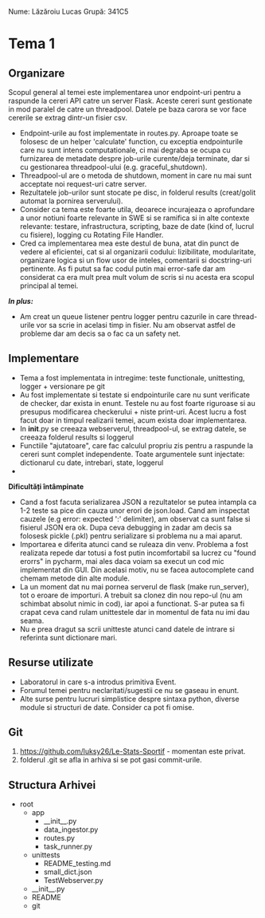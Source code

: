 Nume: Lăzăroiu Lucas
Grupă: 341C5

# Tema 1

Organizare
-
Scopul general al temei este implementarea unor endpoint-uri pentru a raspunde la cereri API catre
un server Flask. Aceste cereri sunt gestionate in mod paralel de catre un threadpool. Datele pe baza
carora se vor face cererile se extrag dintr-un fisier csv.

* Endpoint-urile au fost implementate in routes.py. Aproape toate se folosesc de un helper 'calculate' function, 
cu exceptia  endpointurile care nu sunt intens computationale, ci mai degraba se ocupa cu furnizarea de metadate 
despre job-urile curente/deja terminate, dar si cu gestionarea threadpool-ului (e.g. graceful_shutdown).
* Threadpool-ul are o metoda de shutdown, moment in care nu mai sunt acceptate noi request-uri catre server.
* Rezultatele job-urilor sunt stocate pe disc, in folderul results (creat/golit automat la pornirea serverului).
* Consider ca tema este foarte utila, deoarece incurajeaza o aprofundare a unor notiuni foarte relevante in SWE si se 
ramifica  si in alte contexte relevante: testare, infrastructura, scripting, baze de date (kind of, lucrul cu fisiere),
logging cu Rotating File Handler.
* Cred ca implementarea mea este destul de buna, atat din punct de vedere al eficientei, cat si al organizarii codului:
lizibilitate, modularitate, organizare logica si un flow usor de inteles, comentarii si docstring-uri pertinente.
As fi putut sa fac codul putin mai error-safe dar am considerat ca era mult prea mult volum de scris si nu acesta era
scopul principal al temei.

***In plus:***


* Am creat un queue listener pentru logger pentru cazurile in care thread-urile vor sa scrie in acelasi timp in fisier.
Nu am observat astfel de probleme dar am decis sa o fac ca un safety net.


Implementare
-
* Tema a fost implementata in intregime: teste functionale, unittesting, logger + versionare pe git
* Au fost implementate si testate si endpointurile care nu sunt verificate de checker, dar exista in enunt.
Testele nu au fost foarte riguroase si au presupus modificarea checkerului + niste print-uri. Acest lucru
a fost facut doar in timpul realizarii temei, acum exista doar implementarea.
* In __init__.py se creeaza webserverul, threadpool-ul, se extrag datele, se creeaza folderul results si loggerul
* Functiile "ajutatoare", care fac calculul propriu zis pentru a raspunde la cereri sunt complet independente. Toate
argumentele sunt injectate: dictionarul cu date, intrebari, state, loggerul
*

**Dificultăți întâmpinate**

* Cand a fost facuta serializarea JSON a rezultatelor se putea intampla ca 1-2 teste sa pice din cauza unor erori de
json.load. Cand am inspectat cauzele (e.g error: expected ':' delimiter), am observat ca sunt false si fisierul JSON
era ok. Dupa ceva debugging in zadar am decis sa folosesk pickle (.pkl) pentru serializare si problema nu a mai aparut.
* Importarea e diferita atunci cand se ruleaza din venv. Problema a fost realizata repede dar totusi a fost putin
incomfortabil sa lucrez cu "found erorrs" in pycharm, mai ales daca voiam sa execut un cod mic implementat din GUI.
Din acelasi motiv, nu se facea autocomplete cand chemam metode din alte module.
* La un moment dat nu mai pornea serverul de flask (make run_server), tot o eroare de importuri. A trebuit sa clonez
din nou repo-ul (nu am schimbat absolut nimic in cod), iar apoi a functionat. S-ar putea sa fi crapat ceva cand rulam
unittestele dar in momentul de fata nu imi dau seama.
* Nu e prea dragut sa scrii unitteste atunci cand datele de intrare si referinta sunt dictionare mari. 

Resurse utilizate
-
* Laboratorul in care s-a introdus primitiva Event.
* Forumul temei pentru neclaritati/sugestii ce nu se gaseau in enunt.
* Alte surse pentru lucruri simplistice despre sintaxa python, diverse module si structuri de date. Consider ca pot fi
omise.

Git
-
1. https://github.com/luksy26/Le-Stats-Sportif - momentan este privat.
2. folderul .git se afla in arhiva si se pot gasi commit-urile.

Structura Arhivei
-

- root
  - app
    - \_\_init\_\_.py
    - data_ingestor.py
    - routes.py
    - task_runner.py
  - unittests
    - README_testing.md
    - small_dict.json
    - TestWebserver.py
  - \_\_init\_\_.py
  - README
  - git

    

